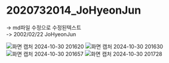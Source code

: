 # 2020732014_JoHyeonJun  
-> md파일 수정으로 수정된텍스트  
-> 2002/02/22 JoHyeonJun  

![화면 캡처 2024-10-30 201620](https://github.com/user-attachments/assets/4fbe984e-ac0e-4622-9ba8-53f0d38e8d33)
![화면 캡처 2024-10-30 201630](https://github.com/user-attachments/assets/fd2e7d4d-6925-45d1-87ac-af0d2aae22a5)
![화면 캡처 2024-10-30 201657](https://github.com/user-attachments/assets/6ae63357-fa32-4214-8edb-9c20343fe737)
![화면 캡처 2024-10-30 201728](https://github.com/user-attachments/assets/a11be677-8aa5-431a-b9ef-5b004894bdfd)
